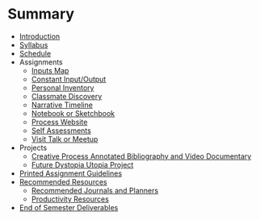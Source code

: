 # Summary

* [Introduction](README.md)
* [Syllabus](syllabus.md)
* [Schedule](schedule.md)
* Assignments
    * [Inputs Map](input_map.md)
    * [Constant Input/Output](constant_inputoutput.md) 
    * [Personal Inventory](personal_inventory.md)
    * [Classmate Discovery](classmate_discovery.md)
    * [Narrative Timeline](narrative_timeline.md)
    * [Notebook or Sketchbook](notebook_or_sketchbook.md)
    * [Process Website](process_website.md)
    * [Self Assessments](self_assessments.md)
    * [Visit Talk or Meetup](visit_talk_meetup.md)
* Projects
    * [Creative Process Annotated Bibliography and Video Documentary](creative_process.md)
    * [Future Dystopia Utopia Project](future.md)
* [Printed Assignment Guidelines](printed_assignment_guidelines.md)
* [Recommended Resources](recommended_resources.md)
    * [Recommended Journals and Planners](recommended_journals_and_planners.md)
    * [Productivity Resources](productivity_resources.md)
* [End of Semester Deliverables](end-of-semester-deliverables.md)

